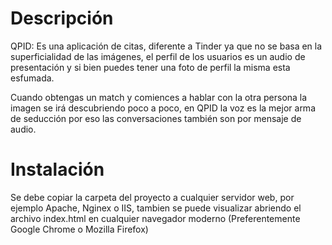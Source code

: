 # Descripción
QPID: Es una aplicación de citas, diferente a Tinder ya que no se basa en la superficialidad de las imágenes, el perfil de los usuarios es un audio de presentación y si bien puedes tener una foto de perfil la misma esta esfumada.

Cuando obtengas un match y comiences a hablar con la otra persona la imagen se irá descubriendo poco a poco, en QPID la voz es la mejor arma de seducción por eso las conversaciones también son por mensaje de audio.



# Instalación
Se debe copiar la carpeta del proyecto a cualquier servidor web, por ejemplo Apache, Nginex o IIS, tambien se puede visualizar abriendo el archivo index.html en cualquier navegador moderno (Preferentemente Google Chrome o Mozilla Firefox)

